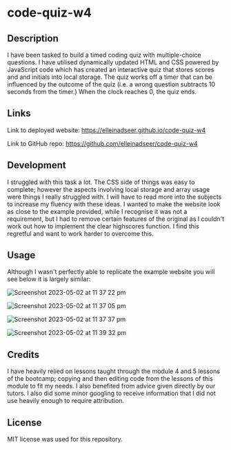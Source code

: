 # code-quiz-w4

## Description

I have been tasked to build a timed coding quiz with multiple-choice questions. I have utilised dynamically updated HTML and CSS powered by JavaScript code which has created an interactive quiz that stores scores and and initials into local storage. The quiz works off a timer that can be influenced by the outcome of the quiz (i.e. a wrong question subtracts 10 seconds from the timer.) When the clock reaches 0, the quiz ends. 

## Links

Link to deployed website:
https://elleinadseer.github.io/code-quiz-w4

Link to GitHub repo: 
https://github.com/elleinadseer/code-quiz-w4

## Development

I struggled with this task a lot. The CSS side of things was easy to complete; however the aspects involving local storage and array usage were things I really struggled with. I will have to read more into the subjects to increase my fluency with these ideas. I wanted to make the website look as close to the example provided, while I recognise it was not a requirement, but I had to remove certain features of the original as I couldn't work out how to implement the clear highscores function. I find this regretful and want to work harder to overcome this. 

## Usage

Although I wasn't perfectly able to replicate the example website you will see below it is largely similar:

![Screenshot 2023-05-02 at 11 37 22 pm](https://user-images.githubusercontent.com/126515415/235800447-46bb7fa8-745f-4a39-8a26-23f358519573.png)

![Screenshot 2023-05-02 at 11 37 05 pm](https://user-images.githubusercontent.com/126515415/235800407-8323f973-b11e-4de9-ae99-408a7417a0a4.png)

![Screenshot 2023-05-02 at 11 37 37 pm](https://user-images.githubusercontent.com/126515415/235800475-70d9a4e7-dcef-4d44-8508-04e95de1d4d5.png)

![Screenshot 2023-05-02 at 11 39 32 pm](https://user-images.githubusercontent.com/126515415/235800717-caa32a32-ac50-4b3a-9f66-263cb1cb1e4b.png)


## Credits

I have heavily relied on lessons taught through the module 4 and 5 lessons of the bootcamp; copying and then editing code from the lessons of this module to fit my needs. I also benefited from advice given directly by our tutors. I also did some minor googling to receive information that I did not use heavily enough to require attribution. 

## License

MIT license was used for this repository. 
